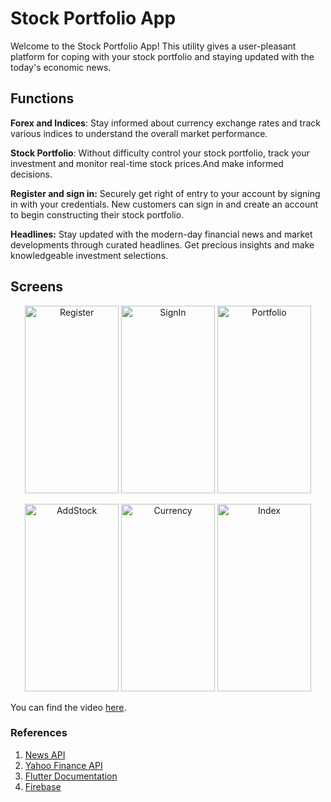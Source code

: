 # Stock Portfolio App

Welcome to the Stock Portfolio App! This utility gives a user-pleasant platform for coping with your stock portfolio and staying updated with the today's economic news.

## Functions

**Forex and Indices**: Stay informed about currency exchange rates and track various indices to understand the overall market performance.

**Stock Portfolio**: Without difficulty control your stock portfolio, track your investment and monitor real-time stock prices.And make informed decisions. 

**Register and sign in:** Securely get right of entry to your account by signing in with your credentials. New customers can sign in and create an account to begin constructing their stock portfolio.

**Headlines:** Stay updated with the modern-day financial news and market developments through curated headlines. Get precious insights and make knowledgeable investment selections.

## Screens

<p align="center">
  <img src="https://github.com/alimaye2002/BasicCMPChecker/assets/77532544/542ede94-7aa3-4a36-8651-d6436a6b99e2" alt="Register" width="150" height="300">
  <img src="https://github.com/alimaye2002/BasicCMPChecker/assets/77532544/8b8ef4f9-5771-445a-9116-aeb00d0e9548" alt="SignIn" width="150" height="300">
  <img src="https://github.com/alimaye2002/BasicCMPChecker/assets/77532544/4e290875-5b3d-4549-aa35-3fe2e35de9f0" alt="Portfolio" width="150" height="300">
</p>

<p align="center">
  <img src="https://github.com/alimaye2002/BasicCMPChecker/assets/77532544/d342ca44-9dd0-488c-b71f-35a6f1a0b570" alt="AddStock" width="150" height="300">
  <img src="https://github.com/alimaye2002/BasicCMPChecker/assets/77532544/0f1d1d97-46b2-415d-8ddd-ea38f8db61ad" alt="Currency" width="150" height="300">
  <img src="https://github.com/alimaye2002/BasicCMPChecker/assets/77532544/080a9612-9063-4da5-bbe8-c2ca1b2e763a" alt="Index" width="150" height="300">
</p>

You can find the video [here](https://drive.google.com/file/d/1-n9I72-D_MD5S5JvHDFFBsyszy0Q95n0/view?usp=sharing).
### References

1. [News API](https://newsapi.org/)
2. [Yahoo Finance API](https://cryptocointracker.com/yahoo-finance/yahoo-finance-api)
3. [Flutter Documentation](https://docs.flutter.dev/)
4. [Firebase](https://firebase.google.com/)

